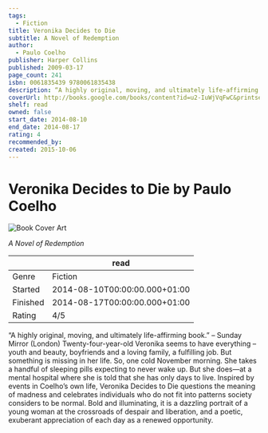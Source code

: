```yaml
---
tags:
  - Fiction
title: Veronika Decides to Die
subtitle: A Novel of Redemption
author:
  - Paulo Coelho
publisher: Harper Collins
published: 2009-03-17
page_count: 241
isbn: 0061835439 9780061835438
description: “A highly original, moving, and ultimately life-affirming book.” – Sunday Mirror (London) Twenty-four-year-old Veronika seems to have everything – youth and beauty, boyfriends and a loving family, a fulfilling job. But something is missing in her life. So, one cold November morning. She takes a handful of sleeping pills expecting to never wake up. But she does—at a mental hospital where she is told that she has only days to live. Inspired by events in Coelho’s own life, Veronika Decides to Die questions the meaning of madness and celebrates individuals who do not fit into patterns society considers to be normal. Bold and illuminating, it is a dazzling portrait of a young woman at the crossroads of despair and liberation, and a poetic, exuberant appreciation of each day as a renewed opportunity.
coverUrl: http://books.google.com/books/content?id=u2-IuWjVqFwC&printsec=frontcover&img=1&zoom=1&source=gbs_api
shelf: read
owned: false
start_date: 2014-08-10
end_date: 2014-08-17
rating: 4
recommended_by:
created: 2015-10-06
---
```


# Veronika Decides to Die by Paulo Coelho

![Book Cover Art](http://books.google.com/books/content?id=u2-IuWjVqFwC&printsec=frontcover&img=1&zoom=1&source=gbs_api)

_A Novel of Redemption_

| &nbsp; | read | 
| --- | --- |
| Genre | Fiction |
| Started | 2014-08-10T00:00:00.000+01:00 |
| Finished | 2014-08-17T00:00:00.000+01:00 |
| Rating | 4/5 |

“A highly original, moving, and ultimately life-affirming book.” – Sunday Mirror (London) Twenty-four-year-old Veronika seems to have everything – youth and beauty, boyfriends and a loving family, a fulfilling job. But something is missing in her life. So, one cold November morning. She takes a handful of sleeping pills expecting to never wake up. But she does—at a mental hospital where she is told that she has only days to live. Inspired by events in Coelho’s own life, Veronika Decides to Die questions the meaning of madness and celebrates individuals who do not fit into patterns society considers to be normal. Bold and illuminating, it is a dazzling portrait of a young woman at the crossroads of despair and liberation, and a poetic, exuberant appreciation of each day as a renewed opportunity.